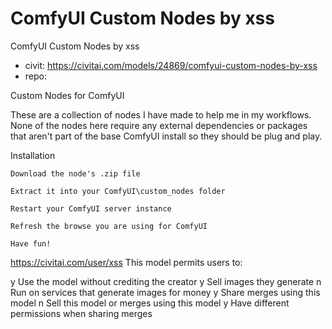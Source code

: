 ComfyUI Custom Nodes by xss
========================
ComfyUI Custom Nodes by xss
* civit: https://civitai.com/models/24869/comfyui-custom-nodes-by-xss
* repo: 

Custom Nodes for ComfyUI

These are a collection of nodes I have made to help me in my workflows. None of the nodes here require any external dependencies or packages that aren't part of the base ComfyUI install so they should be plug and play.

Installation

    Download the node's .zip file

    Extract it into your ComfyUI\custom_nodes folder

    Restart your ComfyUI server instance

    Refresh the browse you are using for ComfyUI

    Have fun!

https://civitai.com/user/xss
This model permits users to:

y Use the model without crediting the creator
y Sell images they generate
n Run on services that generate images for money
y Share merges using this model
n Sell this model or merges using this model
y Have different permissions when sharing merges

